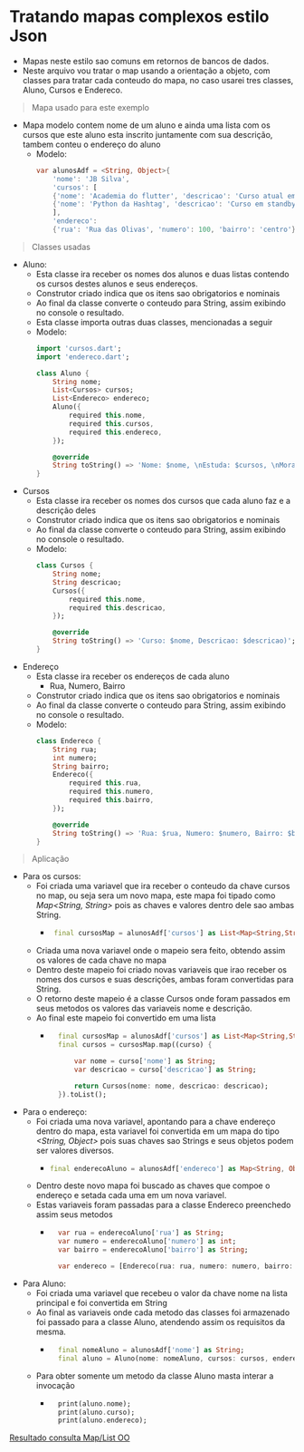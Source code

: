 # Tratando mapas complexos estilo Json
- Mapas neste estilo sao comuns em retornos de bancos de dados.
- Neste arquivo vou tratar o map usando a orientação a objeto, com classes para tratar cada conteudo do mapa, no caso usarei tres classes, Aluno, Cursos e Endereco.
>Mapa usado para este exemplo
- Mapa modelo contem nome de um aluno e ainda uma lista com os cursos que este aluno esta inscrito juntamente com sua descrição, tambem conteu o endereço do aluno
    - Modelo:
        ```dart
        var alunosAdf = <String, Object>{
            'nome': 'JB Silva',
            'cursos': [
            {'nome': 'Academia do flutter', 'descricao': 'Curso atual em aprendizagem'},
            {'nome': 'Python da Hashtag', 'descricao': 'Curso em standby'}
            ],
            'endereco': 
            {'rua': 'Rua das Olivas', 'numero': 100, 'bairro': 'centro'}};
        ```        
>Classes usadas
- Aluno:
    - Esta classe ira receber os nomes dos alunos e duas listas contendo os cursos destes alunos e seus endereços.
    - Construtor criado indica que os itens sao obrigatorios e nominais
    - Ao final da classe converte o conteudo para String, assim exibindo no console o resultado.
    - Esta classe importa outras duas classes, mencionadas a seguir
    - Modelo:
        ```dart
        import 'cursos.dart';
        import 'endereco.dart';

        class Aluno {
            String nome;
            List<Cursos> cursos;
            List<Endereco> endereco;
            Aluno({
                required this.nome,
                required this.cursos,
                required this.endereco,
            });

            @override
            String toString() => 'Nome: $nome, \nEstuda: $cursos, \nMora em: $endereco';
        }
        ```
- Cursos
    - Esta classe ira receber os nomes dos cursos que cada aluno faz e a descrição deles
    - Construtor criado indica que os itens sao obrigatorios e nominais
    - Ao final da classe converte o conteudo para String, assim exibindo no console o resultado.
    - Modelo:
        ```dart
        class Cursos {
            String nome;
            String descricao;
            Cursos({
                required this.nome,
                required this.descricao,
            });

            @override
            String toString() => 'Curso: $nome, Descricao: $descricao)';
        }
        ```
- Endereço
    - Esta classe ira receber os endereços de cada aluno
        - Rua, Numero, Bairro
    - Construtor criado indica que os itens sao obrigatorios e nominais
    - Ao final da classe converte o conteudo para String, assim exibindo no console o resultado.
    - Modelo:
        ```dart
        class Endereco {
            String rua;
            int numero;
            String bairro;
            Endereco({
                required this.rua,
                required this.numero,
                required this.bairro,
            });

            @override
            String toString() => 'Rua: $rua, Numero: $numero, Bairro: $bairro)';
        }
        ```
>Aplicação
- Para os cursos:
    - Foi criada uma variavel que ira receber o conteudo da chave cursos no map, ou seja sera um novo mapa, este mapa foi tipado como <i>Map<String, String></i> pois as chaves e valores dentro dele sao ambas String.
        -  ```dart
            final cursosMap = alunosAdf['cursos'] as List<Map<String,String>>;  
            ```
    - Criada uma nova variavel onde o mapeio sera feito, obtendo assim os valores de cada chave no mapa
    - Dentro deste mapeio foi criado novas variaveis que irao receber os nomes dos cursos e suas descrições, ambas foram convertidas para String.
    - O retorno deste mapeio é a classe Cursos onde foram passados em seus metodos os valores das variaveis nome e descrição.
    - Ao final este mapeio foi convertido em uma lista
        - ```dart
            final cursosMap = alunosAdf['cursos'] as List<Map<String,String>>; 
            final cursos = cursosMap.map((curso) {

                var nome = curso['nome'] as String;
                var descricao = curso['descricao'] as String;

                return Cursos(nome: nome, descricao: descricao);
            }).toList();
            ```
- Para o endereço:
    - Foi criada uma nova variavel, apontando para a chave endereço dentro do mapa, esta variavel foi convertida em um mapa do tipo <i><String, Object></i> pois suas chaves sao Strings e seus objetos podem ser valores diversos.
        -   ```dart
            final enderecoAluno = alunosAdf['endereco'] as Map<String, Object>;
            ```
    - Dentro deste novo mapa foi buscado as chaves que compoe o endereço e setada cada uma em um nova variavel.
    - Estas variaveis foram passadas para a classe Endereco preenchedo assim seus metodos
        - ```dart
            var rua = enderecoAluno['rua'] as String;
            var numero = enderecoAluno['numero'] as int;
            var bairro = enderecoAluno['bairro'] as String;

            var endereco = [Endereco(rua: rua, numero: numero, bairro: bairro)];
            ```
- Para Aluno:
    - Foi criada uma variavel que recebeu o valor da chave nome na lista principal e foi convertida em String
    - Ao final as variaveis onde cada metodo das classes foi armazenado foi passado para a classe Aluno, atendendo assim os requisitos da mesma.
        - ```dart
            final nomeAluno = alunosAdf['nome'] as String;
            final aluno = Aluno(nome: nomeAluno, cursos: cursos, endereco: endereco);
            ```
    - Para obter somente um metodo da classe Aluno masta interar a invocação
        - ```dart
            print(aluno.nome);
            print(aluno.curso);
            print(aluno.endereco);
            ```
[Resultado consulta Map/List OO](../../Img/mapaComLista.png)

